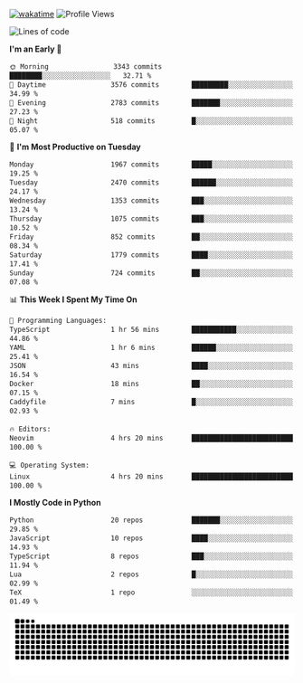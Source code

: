 [![wakatime](https://wakatime.com/badge/user/b920b284-3cde-4cd4-b72e-f7f22d050b16.svg)](https://wakatime.com/@b920b284-3cde-4cd4-b72e-f7f22d050b16)
![Profile Views](http://img.shields.io/badge/Profile%20Views-4586-blue)
<!--START_SECTION:waka-->
![Lines of code](https://img.shields.io/badge/From%20Hello%20World%20I%27ve%20Written-9.1%20million%20lines%20of%20code-blue)

**I'm an Early 🐤** 

```text
🌞 Morning                3343 commits        ████████░░░░░░░░░░░░░░░░░   32.71 % 
🌆 Daytime                3576 commits        █████████░░░░░░░░░░░░░░░░   34.99 % 
🌃 Evening                2783 commits        ███████░░░░░░░░░░░░░░░░░░   27.23 % 
🌙 Night                  518 commits         █░░░░░░░░░░░░░░░░░░░░░░░░   05.07 % 
```
📅 **I'm Most Productive on Tuesday** 

```text
Monday                   1967 commits        █████░░░░░░░░░░░░░░░░░░░░   19.25 % 
Tuesday                  2470 commits        ██████░░░░░░░░░░░░░░░░░░░   24.17 % 
Wednesday                1353 commits        ███░░░░░░░░░░░░░░░░░░░░░░   13.24 % 
Thursday                 1075 commits        ███░░░░░░░░░░░░░░░░░░░░░░   10.52 % 
Friday                   852 commits         ██░░░░░░░░░░░░░░░░░░░░░░░   08.34 % 
Saturday                 1779 commits        ████░░░░░░░░░░░░░░░░░░░░░   17.41 % 
Sunday                   724 commits         ██░░░░░░░░░░░░░░░░░░░░░░░   07.08 % 
```


📊 **This Week I Spent My Time On** 

```text
💬 Programming Languages: 
TypeScript               1 hr 56 mins        ███████████░░░░░░░░░░░░░░   44.86 % 
YAML                     1 hr 6 mins         ██████░░░░░░░░░░░░░░░░░░░   25.41 % 
JSON                     43 mins             ████░░░░░░░░░░░░░░░░░░░░░   16.54 % 
Docker                   18 mins             ██░░░░░░░░░░░░░░░░░░░░░░░   07.15 % 
Caddyfile                7 mins              █░░░░░░░░░░░░░░░░░░░░░░░░   02.93 % 

🔥 Editors: 
Neovim                   4 hrs 20 mins       █████████████████████████   100.00 % 

💻 Operating System: 
Linux                    4 hrs 20 mins       █████████████████████████   100.00 % 
```

**I Mostly Code in Python** 

```text
Python                   20 repos            ███████░░░░░░░░░░░░░░░░░░   29.85 % 
JavaScript               10 repos            ████░░░░░░░░░░░░░░░░░░░░░   14.93 % 
TypeScript               8 repos             ███░░░░░░░░░░░░░░░░░░░░░░   11.94 % 
Lua                      2 repos             █░░░░░░░░░░░░░░░░░░░░░░░░   02.99 % 
TeX                      1 repo              ░░░░░░░░░░░░░░░░░░░░░░░░░   01.49 % 
```




<!--END_SECTION:waka-->
![Snake animation](https://raw.githubusercontent.com/timmypidashev/timmypidashev/main/commits.svg)
